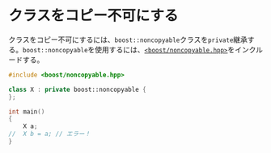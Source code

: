 # クラスをコピー不可にする
クラスをコピー不可にするには、`boost::noncopyable`クラスを`private`継承する。`boost::noncopyable`を使用するには、[`<boost/noncopyable.hpp>`](http://www.boost.org/doc/libs/release/libs/core/doc/html/core/noncopyable.html)をインクルードする。


```cpp example
#include <boost/noncopyable.hpp>

class X : private boost::noncopyable {
};

int main()
{
    X a;
//  X b = a; // エラー！
}
```

